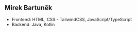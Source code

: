 Mirek Bartuněk
---
- Frontend: HTML, CSS - TailwindCSS, JavaScript/TypeScript
- Backend: Java, Kotlin
